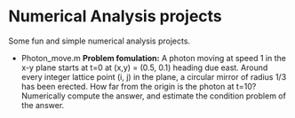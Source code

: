 # Numerical Analysis projects
Some fun and simple numerical analysis projects.
* Photon_move.m
__Problem fomulation:__ A photon moving at speed 1 in the x-y plane starts at t=0 at (x,y) = (0.5, 0.1) heading due east. Around every integer lattice point (i, j) in the plane, a circular mirror of radius 1/3 has been erected. How far from the origin is the photon at t=10? Numerically compute the answer, and estimate the condition problem of the answer.